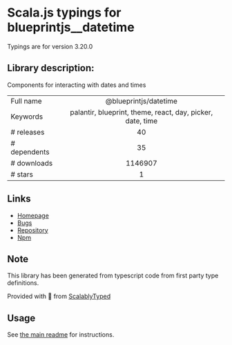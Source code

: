
# Scala.js typings for blueprintjs__datetime

Typings are for version 3.20.0

## Library description:
Components for interacting with dates and times

|                    |                 |
| ------------------ | :-------------: |
| Full name          | @blueprintjs/datetime |
| Keywords           | palantir, blueprint, theme, react, day, picker, date, time |
| # releases         | 40 |
| # dependents       | 35 |
| # downloads        | 1146907 |
| # stars            | 1 |

## Links
- [Homepage](https://github.com/palantir/blueprint#readme)
- [Bugs](https://github.com/palantir/blueprint/issues)
- [Repository](https://github.com/palantir/blueprint)
- [Npm](https://www.npmjs.com/package/%40blueprintjs%2Fdatetime)
    


## Note
This library has been generated from typescript code from first party type definitions.

Provided with :purple_heart: from [ScalablyTyped](https://github.com/oyvindberg/ScalablyTyped)

## Usage
See [the main readme](../../readme.md) for instructions.


